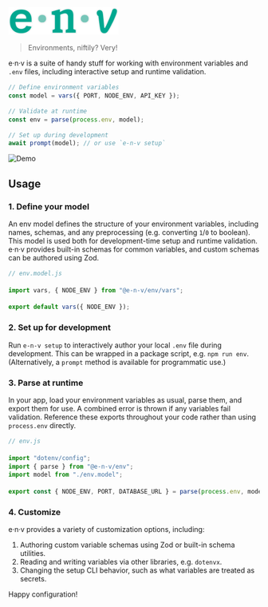 <!-- markdownlint-disable-next-line -->
<img src="https://raw.githubusercontent.com/agorischek/e-n-v/main/static/logos/e-n-v.png" alt="e-n-v Logo" height="55"/>

> Environments, niftily? Very!

e·n·v is a suite of handy stuff for working with environment variables and `.env` files, including interactive setup and runtime validation.

```ts
// Define environment variables
const model = vars({ PORT, NODE_ENV, API_KEY });
```

```ts
// Validate at runtime
const env = parse(process.env, model);
```

```ts
// Set up during development
await prompt(model); // or use `e-n-v setup`
```

<!-- markdownlint-disable-next-line -->
<img src="https://vhs.charm.sh/vhs-5fQTwW2FbZA42LNteIXA38.gif" alt="Demo" width="500"/>

## Usage

### 1. Define your model

An env model defines the structure of your environment variables, including names, schemas, and any preprocessing (e.g. converting `1`/`0` to boolean). This model is used both for development-time setup and runtime validation. e·n·v provides built-in schemas for common variables, and custom schemas can be authored using Zod.

```ts
// env.model.js

import vars, { NODE_ENV } from "@e-n-v/env/vars";

export default vars({ NODE_ENV });
```

### 2. Set up for development

Run `e-n-v setup` to interactively author your local `.env` file during development. This can be wrapped in a package script, e.g. `npm run env`. (Alternatively, a `prompt` method is available for programmatic use.)

### 3. Parse at runtime

In your app, load your environment variables as usual, parse them, and export them for use. A combined error is thrown if any variables fail validation. Reference these exports throughout your code rather than using `process.env` directly.

```ts
// env.js

import "dotenv/config";
import { parse } from "@e-n-v/env";
import model from "./env.model";

export const { NODE_ENV, PORT, DATABASE_URL } = parse(process.env, model);
```

### 4. Customize

e·n·v provides a variety of customization options, including:

1. Authoring custom variable schemas using Zod or built-in schema utilities.
2. Reading and writing variables via other libraries, e.g. `dotenvx`.
3. Changing the setup CLI behavior, such as what variables are treated as secrets.

Happy configuration!

